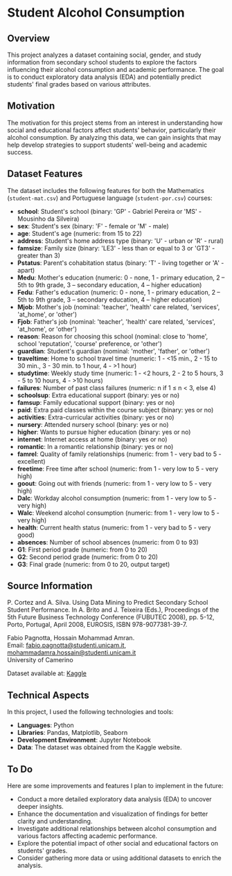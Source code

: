 # Student Alcohol Consumption

## Overview
This project analyzes a dataset containing social, gender, and study information from secondary school students to explore the factors influencing their alcohol consumption and academic performance. The goal is to conduct exploratory data analysis (EDA) and potentially predict students' final grades based on various attributes.

## Motivation
The motivation for this project stems from an interest in understanding how social and educational factors affect students' behavior, particularly their alcohol consumption. By analyzing this data, we can gain insights that may help develop strategies to support students' well-being and academic success.

## Dataset Features
The dataset includes the following features for both the Mathematics (`student-mat.csv`) and Portuguese language (`student-por.csv`) courses:

- **school**: Student's school (binary: 'GP' - Gabriel Pereira or 'MS' - Mousinho da Silveira)
- **sex**: Student's sex (binary: 'F' - female or 'M' - male)
- **age**: Student's age (numeric: from 15 to 22)
- **address**: Student's home address type (binary: 'U' - urban or 'R' - rural)
- **famsize**: Family size (binary: 'LE3' - less than or equal to 3 or 'GT3' - greater than 3)
- **Pstatus**: Parent's cohabitation status (binary: 'T' - living together or 'A' - apart)
- **Medu**: Mother's education (numeric: 0 - none, 1 - primary education, 2 – 5th to 9th grade, 3 – secondary education, 4 – higher education)
- **Fedu**: Father's education (numeric: 0 - none, 1 - primary education, 2 – 5th to 9th grade, 3 – secondary education, 4 – higher education)
- **Mjob**: Mother's job (nominal: 'teacher', 'health' care related, 'services', 'at_home', or 'other')
- **Fjob**: Father's job (nominal: 'teacher', 'health' care related, 'services', 'at_home', or 'other')
- **reason**: Reason for choosing this school (nominal: close to 'home', school 'reputation', 'course' preference, or 'other')
- **guardian**: Student's guardian (nominal: 'mother', 'father', or 'other')
- **traveltime**: Home to school travel time (numeric: 1 - <15 min., 2 - 15 to 30 min., 3 - 30 min. to 1 hour, 4 - >1 hour)
- **studytime**: Weekly study time (numeric: 1 - <2 hours, 2 - 2 to 5 hours, 3 - 5 to 10 hours, 4 - >10 hours)
- **failures**: Number of past class failures (numeric: n if 1 ≤ n < 3, else 4)
- **schoolsup**: Extra educational support (binary: yes or no)
- **famsup**: Family educational support (binary: yes or no)
- **paid**: Extra paid classes within the course subject (binary: yes or no)
- **activities**: Extra-curricular activities (binary: yes or no)
- **nursery**: Attended nursery school (binary: yes or no)
- **higher**: Wants to pursue higher education (binary: yes or no)
- **internet**: Internet access at home (binary: yes or no)
- **romantic**: In a romantic relationship (binary: yes or no)
- **famrel**: Quality of family relationships (numeric: from 1 - very bad to 5 - excellent)
- **freetime**: Free time after school (numeric: from 1 - very low to 5 - very high)
- **goout**: Going out with friends (numeric: from 1 - very low to 5 - very high)
- **Dalc**: Workday alcohol consumption (numeric: from 1 - very low to 5 - very high)
- **Walc**: Weekend alcohol consumption (numeric: from 1 - very low to 5 - very high)
- **health**: Current health status (numeric: from 1 - very bad to 5 - very good)
- **absences**: Number of school absences (numeric: from 0 to 93)
- **G1**: First period grade (numeric: from 0 to 20)
- **G2**: Second period grade (numeric: from 0 to 20)
- **G3**: Final grade (numeric: from 0 to 20, output target)

## Source Information
P. Cortez and A. Silva. Using Data Mining to Predict Secondary School Student Performance. In A. Brito and J. Teixeira (Eds.), Proceedings of the 5th Future Business Technology Conference (FUBUTEC 2008), pp. 5-12, Porto, Portugal, April 2008, EUROSIS, ISBN 978-9077381-39-7.

Fabio Pagnotta, Hossain Mohammad Amran.  
Email: fabio.pagnotta@studenti.unicam.it, mohammadamra.hossain@studenti.unicam.it  
University of Camerino

Dataset available at: [Kaggle](https://www.kaggle.com/datasets/uciml/student-alcohol-consumption?select=student-por.csv)

## Technical Aspects
In this project, I used the following technologies and tools:
- **Languages**: Python
- **Libraries**: Pandas, Matplotlib, Seaborn
- **Development Environment**: Jupyter Notebook
- **Data**: The dataset was obtained from the Kaggle website.

## To Do
Here are some improvements and features I plan to implement in the future:
- Conduct a more detailed exploratory data analysis (EDA) to uncover deeper insights.
- Enhance the documentation and visualization of findings for better clarity and understanding.
- Investigate additional relationships between alcohol consumption and various factors affecting academic performance.
- Explore the potential impact of other social and educational factors on students' grades.
- Consider gathering more data or using additional datasets to enrich the analysis.

